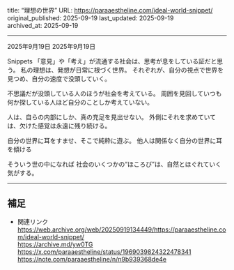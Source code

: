title: “理想の世界”
URL: https://paraaestheline.com/ideal-world-snippet/
original_published: 2025-09-19
last_updated: 2025-09-19   
archived_at: 2025-09-19          

---
2025年9月19日
2025年9月19日
 
Snippets
「意見」や「考え」が流通する社会は、思考が息をしている証だと思う。
私の理想は、発想が日常に根づく世界。
それぞれが、自分の視点で世界を見つめ、自分の速度で没頭していく。

不思議だが没頭している人のほうが社会を考えている。
周囲を見回していつも何か探している人ほど自分のことしか考えていない。

人は、自らの内部にしか、真の充足を見出せない。
外側にそれを求めていては、欠けた感覚は永遠に残り続ける。

自分の世界に耳をすませ、そこで純粋に遊ぶ。
他人は関係なく自分の世界に耳を傾ける

そういう世の中になれば
社会のいくつかの“ほころび”は、自然とほぐれていく気がする。



---

## 補足
- 関連リンク
https://web.archive.org/web/20250919134449/https://paraaestheline.com/ideal-world-snippet/	
https://archive.md/yw0TG	
https://x.com/paraaestheline/status/1969039824322478341	
https://note.com/paraaestheline/n/n9b939368de4e